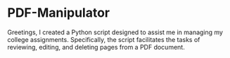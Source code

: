 # PDF-Manipulator
Greetings, I created a Python script designed to assist me in managing my college assignments. Specifically, the script facilitates the tasks of reviewing, editing, and deleting pages from a PDF document.
